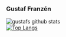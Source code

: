 ### Gustaf Franzén


![gustafs github stats](https://github-readme-stats.vercel.app/api?username=bjorneek&show_icons=true&theme=gotham) <br>
[![Top Langs](https://github-readme-stats.vercel.app/api/top-langs/?username=bjorneek&theme=gotham&layout=compact&langs_count=9)](https://github.com/bjorneek/bjorneek)
